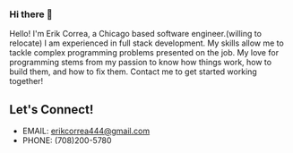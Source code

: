 ### Hi there 👋
Hello! I'm Erik Correa, a Chicago based software engineer.(willing to relocate) I am experienced in full stack development. My skills allow me to tackle complex programming problems presented on the job. My love for programming stems from my passion to know how things work, how to build them, and how to fix them. Contact me to get started working together! 

## Let's Connect!
- EMAIL: erikcorrea444@gmail.com
- PHONE: (708)200-5780
